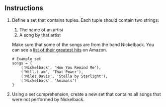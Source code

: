 ## Instructions

1. Define a set that contains tuples. Each tuple should contain two strings:
    1. The name of an artist
    1. A song by that artist

    Make sure that some of the songs are from the band Nickelback. You can see a [list of their greatest hits](https://www.amazon.com/Best-Nickelback-1/dp/B00FFERTUK/) on Amazon.
    ```
    # Example set
    songs = {
        ('Nickelback', 'How You Remind Me'), 
        ('Will.i.am', 'That Power'),
        ('Miles Davis', 'Stella by Starlight'),
        ('Nickelback', 'Animals')
    }
    ```
2. Using a set comprehension, create a new set that contains all songs that were not performed by Nickelback.
